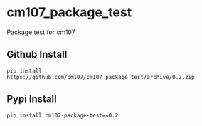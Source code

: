 # cm107_package_test
Package test for cm107

## Github Install
```console
pip install https://github.com/cm107/cm107_package_test/archive/0.2.zip
```

## Pypi Install
```console
pip install cm107-package-test==0.2
```